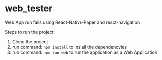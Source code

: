 # web_tester
Web App run fails using React-Native-Paper and react-navigation

Steps to run the project:
1. Clone the project
2. run command: `npm install` to install the dependencvies
3. run command: `npm run web` to run the application as a Web Application
